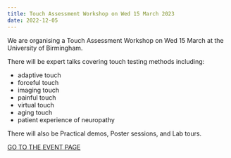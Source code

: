 ```yaml
---
title: Touch Assessment Workshop on Wed 15 March 2023
date: 2022-12-05
---
```

We are organising a Touch Assessment Workshop on Wed 15 March at the University of Birmingham.


There will be expert talks covering touch testing methods including:
* adaptive touch
* forceful touch
* imaging touch
* painful touch
* virtual touch
* aging touch
* patient experience of neuropathy

There will also be Practical demos, Poster sessions, and Lab tours.

<a href="https://adaptivetouchtesting.netlify.app/event/workshop/">GO TO THE EVENT PAGE</a>
